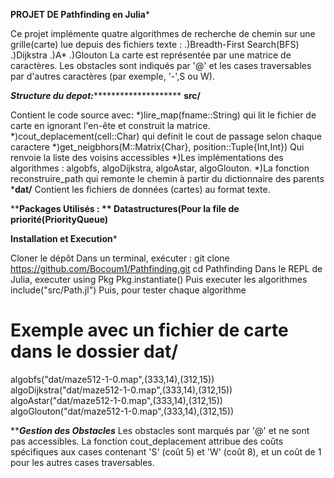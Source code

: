 ****PROJET DE Pathfinding en Julia*****

Ce projet implémente quatre algorithmes de recherche de chemin sur une grille(carte) lue depuis des fichiers texte :
.)Breadth-First Search(BFS)
.)Dijkstra
.)A*
.)Glouton
La carte est représentée par une matrice de caractères. Les obstacles sont indiqués par '@' et les cases traversables par d'autres caractères (par exemple, '-',S ou W).

***********************Structure du depot:*******************************************
**src/**

Contient le code source avec:
*)lire_map(fname::String) qui lit le fichier de carte en ignorant l'en-ête et construit la matrice.
*)cout_deplacement(cell::Char) qui definit le cout de passage selon chaque caractere
*)get_neigbhors(M::Matrix{Char}, position::Tuple{Int,Int}) Qui renvoie la liste des voisins accessibles
*)Les implémentations des algorithmes : algobfs, algoDijkstra, algoAstar, algoGlouton.
*)La fonction reconstruire_path qui remonte le chemin à partir du dictionnaire des parents
  ***dat/**
Contient les fichiers de données (cartes) au format texte.

****Packages Utilisés : **
Datastructures(Pour la file de priorité(PriorityQueue)**

****************************************Installation et Execution*****************************************

Cloner le dépôt
Dans un terminal, exécuter :
    git clone https://github.com/Bocoum1/Pathfinding.git
    cd Pathfinding
Dans le REPL de Julia, executer 
 using Pkg
 Pkg.instantiate()
Puis executer les algorithmes
 include("src/Path.jl")
 Puis, pour tester chaque algorithme
# Exemple avec un fichier de carte dans le dossier dat/
 algobfs("dat/maze512-1-0.map",(333,14),(312,15))
 algoDijkstra("dat/maze512-1-0.map",(333,14),(312,15))
 algoAstar("dat/maze512-1-0.map",(333,14),(312,15))
 algoGlouton("dat/maze512-1-0.map",(333,14),(312,15))

*********Gestion des Obstacles*******
Les obstacles sont marqués par '@' et ne sont pas accessibles.
La fonction cout_deplacement attribue des coûts spécifiques aux cases contenant 'S' (coût 5) et 'W' (coût 8), et un coût de 1 pour les autres cases traversables.



    


